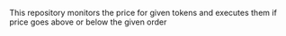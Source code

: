 This repository monitors the price for given tokens and executes them if price goes above or below the given order